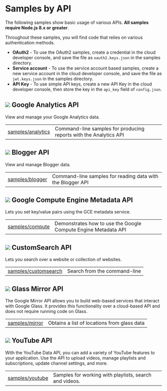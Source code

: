 # Samples by API
The following samples show basic usage of various APIs.  **All samples require Node.js 8.x or greater**.  

Throughout these samples, you will find code that relies on various authentication methods.
- **OAuth2** - To use the OAuth2 samples, create a credential in the cloud developer console, and save the file as `oauth2.keys.json` in the samples directory.
- **Service account** - To use the service account based samples, create a new service account in the cloud developer console, and save the file as `jwt.keys.json` in the samples directory.
- **API Key** - To use simple API keys, create a new API Key in the cloud developer console, then store the key in the `api_key` field of `config.json`.


## ![](http://www.google.com/images/icons/product/analytics-32.png) Google Analytics API

View and manage your Google Analytics data.

<!--Documentation for the Google Analytics API in
[JSDoc](http://google.github.io/google-api-nodejs-client/classes/_apis_analytics_v3_.analytics.html).-->


<table>
  <tr>
    <td><a href="analytics">samples/analytics</a></td>
    <td>Command-line samples for producing reports with the Analytics API</td>
  </tr>
</table>

## ![](http://www.google.com/images/icons/product/blogger-32.png) Blogger API

View and manage Blogger data.

<!--Documentation for the Blogger API in
[JSDoc](http://google.github.io/google-api-nodejs-client/classes/_apis_blogger_v3_.blogger.html).-->

<table>
  <tr>
    <td><a href="blogger">samples/blogger</a></td>
    <td>Command-line samples for reading data with the Blogger API</td>
  </tr>
</table>

## ![](https://www.google.com/images/icons/product/compute_engine-32.png) Google Compute Engine Metadata API

Lets you set key/value pairs using the GCE metadata service.

<!--Documentation for the Google Compute Engine Metadata API in
[JSDoc](http://google.github.io/google-api-nodejs-client/classes/_apis_compute_v1_.compute.html).-->

<table>
  <tr>
    <td><a href="compute">samples/compute</a></td>
    <td>Demonstrates how to use the Google Compute Engine Metadata API</td>
  </tr>
</table>

## ![](http://www.google.com/images/icons/product/customsearch-32.png) CustomSearch API

Lets you search over a website or collection of websites.

<!--Documentation for the CustomSearch API in
[JSDoc](http://google.github.io/google-api-nodejs-client/classes/_apis_customsearch_v1_.customsearch.html).-->

<table>
  <tr>
    <td><a href="customsearch">samples/customsearch</a></td>
    <td>Search from the command-line</td>
  </tr>
</table>


## ![](http://www.google.com/images/icons/product/search-32.png) Glass Mirror API

The Google Mirror API allows you to build web-based services that interact with Google Glass. It provides this functionality over a cloud-based API and does not require running code on Glass.

<!--Documentation for the Glass Mirror API in
[JSDoc](http://google.github.io/google-api-nodejs-client/classes/_apis_mirror_v1_.mirror.html).-->

<table>
  <tr>
    <td><a href="mirror">samples/mirror</a></td>
    <td>Obtains a list of locations from glass data</td>
  </tr>
</table>

## ![](http://www.google.com/images/icons/product/youtube-32.png) YouTube API

With the YouTube Data API, you can add a variety of YouTube features to your application. Use the API to upload videos, manage playlists and subscriptions, update channel settings, and more.

<!--Documentation for the YouTube Data API in
[JSDoc](http://google.github.io/google-api-nodejs-client/classes/_apis_youtube_v3_.youtube.html).-->

<table>
  <tr>
    <td><a href="youtube">samples/youtube</a></td>
    <td>Samples for working with playlists, search and videos.</td>
  </tr>
</table>
